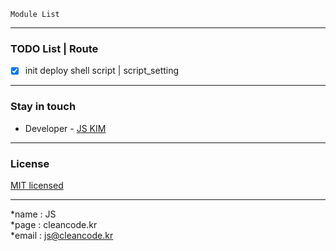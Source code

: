 ```
Module List
```

---
### TODO List | Route
- [x] init deploy shell script | script_setting

---
### Stay in touch
- Developer - [JS KIM](https://cleancode.kr)

---
### License
[MIT licensed](LICENSE)

---
*name : JS  
*page : cleancode.kr    
*email : js@cleancode.kr